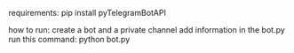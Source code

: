 requirements: 
pip install pyTelegramBotAPI


how to run:
create a bot and a private channel
add information in the bot.py
run this command: python bot.py
